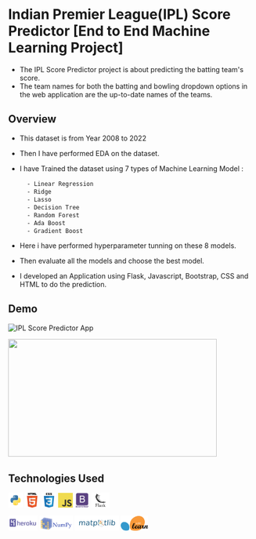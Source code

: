
# Indian Premier League(IPL) Score Predictor [End to End Machine Learning Project]

* The IPL Score Predictor project is about predicting the batting team's score.
* The team names for both the batting and bowling dropdown options in the web application are the up-to-date names of the teams.


## Overview

* This dataset is from Year 2008 to 2022
* Then I have performed EDA on the dataset.
* I have Trained the dataset using 7 types of Machine Learning Model : 
        
        - Linear Regression
        - Ridge
        - Lasso
        - Decision Tree
        - Random Forest
        - Ada Boost
        - Gradient Boost
* Here i have performed hyperparameter tunning on these 8 models.
* Then evaluate all the models and choose the best model.
* I developed an Application  using Flask, Javascript, Bootstrap, CSS and HTML to do the prediction.

## Demo
![IPL Score Predictor App](https://github.com/AdritPal08/IPL-Cricket-Score-Prediction-ML-Project-/blob/main/readme_resources/IPL%20Score%20Predictor%20App.gif)

<code><img width="426" height="240" src="https://github.com/AdritPal08/IPL-Cricket-Score-Prediction-ML-Project-/blob/main/readme_resources/IPL%20Score%20Predictor%20App.gif"></code>
## Technologies Used
<code><img height="30" src="https://raw.githubusercontent.com/AdritPal08/IPL-Cricket-Score-Prediction-ML-Project-/main/readme_resources/python.png"></code>
<code><img height="30" src="https://raw.githubusercontent.com/AdritPal08/IPL-Cricket-Score-Prediction-ML-Project-/main/readme_resources/html.png"></code>
<code><img height="30" src="https://raw.githubusercontent.com/AdritPal08/IPL-Cricket-Score-Prediction-ML-Project-/main/readme_resources/css.png"></code>
<code><img height="30" src="https://raw.githubusercontent.com/AdritPal08/IPL-Cricket-Score-Prediction-ML-Project-/main/readme_resources/javascript.png"></code>
<code><img height="30" src="https://raw.githubusercontent.com/AdritPal08/IPL-Cricket-Score-Prediction-ML-Project-/main/readme_resources/Bootstrap.png"></code>
<code><img height="30" src="https://raw.githubusercontent.com/AdritPal08/IPL-Cricket-Score-Prediction-ML-Project-/main/readme_resources/flask.png"></code>

<code><img height="30" src="https://raw.githubusercontent.com/AdritPal08/IPL-Cricket-Score-Prediction-ML-Project-/main/readme_resources/heroku.png"></code>
<code><img height="30" src="https://raw.githubusercontent.com/AdritPal08/IPL-Cricket-Score-Prediction-ML-Project-/main/readme_resources/numpy.png"></code>
<code><img height="30" src="https://raw.githubusercontent.com/AdritPal08/IPL-Cricket-Score-Prediction-ML-Project-/main/readme_resources/matplotlib.png"></code>
<code><img height="30" src="https://raw.githubusercontent.com/AdritPal08/IPL-Cricket-Score-Prediction-ML-Project-/main/readme_resources/sikitlearn.png"></code>
